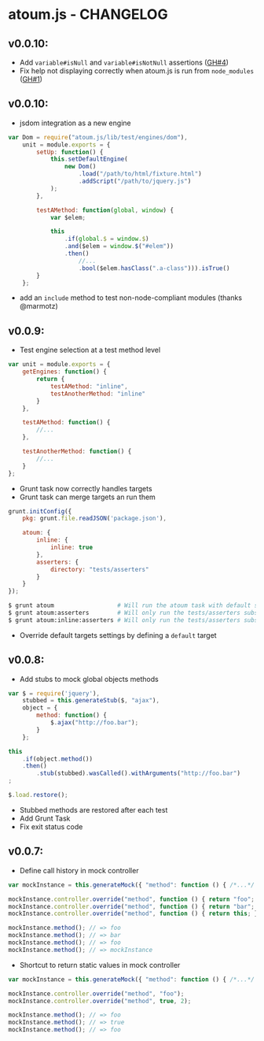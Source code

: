 # atoum.js - CHANGELOG

## v0.0.10:
* Add `variable#isNull` and `variable#isNotNull` assertions ([GH#4](https://github.com/jubianchi/atoum.js/issues/4))
* Fix help not displaying correctly when atoum.js is run from `node_modules` ([GH#1](https://github.com/jubianchi/atoum.js/issues/1))

## v0.0.10:
* jsdom integration as a new engine

```js
var Dom = require("atoum.js/lib/test/engines/dom"),
    unit = module.exports = {
        setUp: function() {
            this.setDefaultEngine(
                new Dom()
                    .load("/path/to/html/fixture.html")
                    .addScript("/path/to/jquery.js")
            );
        },

        testAMethod: function(global, window) {
            var $elem;

            this
                .if(global.$ = window.$)
                .and($elem = window.$("#elem"))
                .then()
                    //...
                    .bool($elem.hasClass(".a-class"))).isTrue()
        }
    };
```

* add an `include` method to test non-node-compliant modules (thanks @marmotz)

## v0.0.9:
* Test engine selection at a test method level

```js
var unit = module.exports = {
    getEngines: function() {
        return {
            testAMethod: "inline",
            testAnotherMethod: "inline"
        }
    },

    testAMethod: function() {
        //...
    },

    testAnotherMethod: function() {
        //...
    }
};
```

* Grunt task now correctly handles targets
* Grunt task can merge targets an run them

```js
grunt.initConfig({
    pkg: grunt.file.readJSON('package.json'),

    atoum: {
        inline: {
            inline: true
        },
        asserters: {
            directory: "tests/asserters"
        }
    }
});
```

```sh
$ grunt atoum                  # Will run the atoum task with default settings
$ grunt atoum:asserters        # Will only run the tests/asserters subset with the concurrent engine (which is the default one)
$ grunt atoum:inline:asserters # Will only run the tests/asserters subset with the inline engine
```

* Override default targets settings by defining a ```default``` target

## v0.0.8:
* Add stubs to mock global objects methods

```js
var $ = require('jquery'),
    stubbed = this.generateStub($, "ajax"),
    object = {
        method: function() {
            $.ajax("http://foo.bar");
        }
    };

this
    .if(object.method())
    .then()
        .stub(stubbed).wasCalled().withArguments("http://foo.bar")
;

$.load.restore();
```

* Stubbed methods are restored after each test
* Add Grunt Task
* Fix exit status code

## v0.0.7:
* Define call history in mock controller

```js
var mockInstance = this.generateMock({ "method": function () { /*...*/ } });

mockInstance.controller.override("method", function () { return "foo"; });
mockInstance.controller.override("method", function () { return "bar"; }, 2);
mockInstance.controller.override("method", function () { return this; }, 4);

mockInstance.method(); // => foo
mockInstance.method(); // => bar
mockInstance.method(); // => foo
mockInstance.method(); // => mockInstance
```

* Shortcut to return static values in mock controller

```js
var mockInstance = this.generateMock({ "method": function () { /*...*/ } });

mockInstance.controller.override("method", "foo");
mockInstance.controller.override("method", true, 2);

mockInstance.method(); // => foo
mockInstance.method(); // => true
mockInstance.method(); // => foo
```
